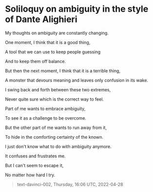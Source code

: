 # Soliloquy on ambiguity in the style of Dante Alighieri



My thoughts on ambiguity are constantly changing.

One moment, I think that it is a good thing,

A tool that we can use to keep people guessing

And to keep them off balance.

But then the next moment, I think that it is a terrible thing,

A monster that devours meaning and leaves only confusion in its wake.

I swing back and forth between these two extremes,

Never quite sure which is the correct way to feel.

Part of me wants to embrace ambiguity,

To see it as a challenge to be overcome.

But the other part of me wants to run away from it,

To hide in the comforting certainty of the known.

I just don't know what to do with ambiguity anymore.

It confuses and frustrates me.

But I can't seem to escape it,

No matter how hard I try.

> text-davinci-002, Thursday, 16:06 UTC, 2022-04-28
